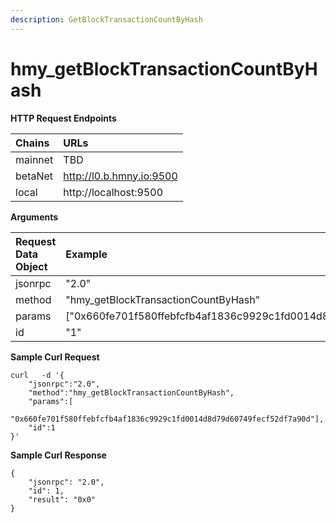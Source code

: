 ```yaml
---
description: GetBlockTransactionCountByHash
---
```


# hmy\_getBlockTransactionCountByHash

**HTTP Request Endpoints**

| Chains | URLs |
| :--- | :--- |
| mainnet | TBD |
| betaNet | http://l0.b.hmny.io:9500 |
| local | http://localhost:9500 |

**Arguments**

| Request Data Object | Example |
| :--- | :--- |
| jsonrpc | "2.0" |
| method | "hmy\_getBlockTransactionCountByHash" |
| params | \["0x660fe701f580ffebfcfb4af1836c9929c1fd0014d8d79d60749fecf52df7a90d"\] |
| id | "1" |

**Sample Curl Request**

```text
curl   -d '{
    "jsonrpc":"2.0",
    "method":"hmy_getBlockTransactionCountByHash",
    "params":[
    "0x660fe701f580ffebfcfb4af1836c9929c1fd0014d8d79d60749fecf52df7a90d"],
    "id":1
}'
```

**Sample Curl Response**

```text
{
    "jsonrpc": "2.0",
    "id": 1,
    "result": "0x0"
}
```

